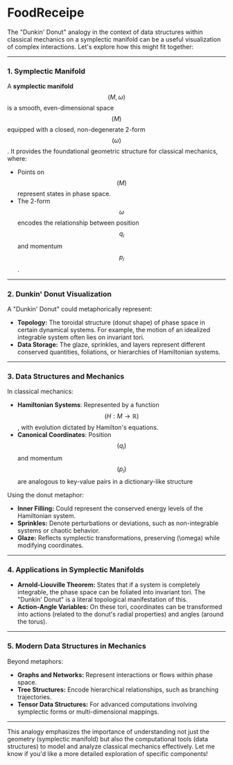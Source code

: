 # FoodReceipe

The "Dunkin' Donut" analogy in the context of data structures within classical mechanics on a symplectic manifold can be a useful visualization of complex interactions. Let's explore how this might fit together:

---

### 1. **Symplectic Manifold**  
A **symplectic manifold** $$(M, \omega)$$ is a smooth, even-dimensional space $$(M)$$ equipped with a closed, non-degenerate 2-form $$(\omega)$$. It provides the foundational geometric structure for classical mechanics, where:
- Points on $$(M)$$ represent states in phase space.
- The 2-form $$\omega$$ encodes the relationship between position $$q_i$$ and momentum $$p_i$$.

---

### 2. **Dunkin' Donut Visualization**  
A "Dunkin' Donut" could metaphorically represent:

- **Topology:** The toroidal structure (donut shape) of phase space in certain dynamical systems. For example, the motion of an idealized integrable system often lies on invariant tori.
- **Data Storage:** The glaze, sprinkles, and layers represent different conserved quantities, foliations, or hierarchies of Hamiltonian systems.

---

### 3. **Data Structures and Mechanics**  
In classical mechanics:

- **Hamiltonian Systems**: Represented by a function $$(H: M \to \mathbb{R})$$, with evolution dictated by Hamilton's equations.
- **Canonical Coordinates**: Position $$(q_i)$$ and momentum $$(p_i)$$ are analogous to key-value pairs in a dictionary-like structure

Using the donut metaphor:
- **Inner Filling:** Could represent the conserved energy levels of the Hamiltonian system.
- **Sprinkles:** Denote perturbations or deviations, such as non-integrable systems or chaotic behavior.
- **Glaze:** Reflects symplectic transformations, preserving \(\omega\) while modifying coordinates.

---

### 4. **Applications in Symplectic Manifolds**  
- **Arnold-Liouville Theorem:** States that if a system is completely integrable, the phase space can be foliated into invariant tori. The "Dunkin' Donut" is a literal topological manifestation of this.
- **Action-Angle Variables:** On these tori, coordinates can be transformed into actions (related to the donut's radial properties) and angles (around the torus).

---

### 5. **Modern Data Structures in Mechanics**  
Beyond metaphors:
- **Graphs and Networks:** Represent interactions or flows within phase space.
- **Tree Structures:** Encode hierarchical relationships, such as branching trajectories.
- **Tensor Data Structures:** For advanced computations involving symplectic forms or multi-dimensional mappings.

---

This analogy emphasizes the importance of understanding not just the geometry (symplectic manifold) but also the computational tools (data structures) to model and analyze classical mechanics effectively. Let me know if you'd like a more detailed exploration of specific components!
